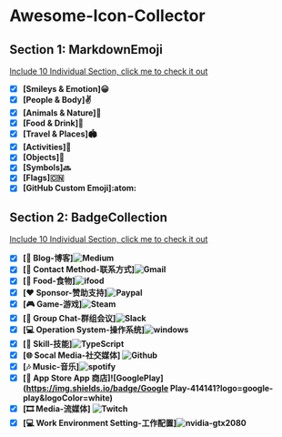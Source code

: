 <!--
 * @Author: BDFD
 * @Date: 2022-02-04 11:35:42
 * @LastEditTime: 2022-02-04 12:07:11
 * @LastEditors: BDFD
 * @Description:
 * @FilePath: \Awesome-Icon-Collector\README.md
-->

# Awesome-Icon-Collector

## Section 1: MarkdownEmoji

[Include 10 Individual Section, click me to check it out](https://github.com/bdfd/Awesome-Icon-Collector/tree/main/Section1_MarkdownEmoji)

- [x] **[Smileys & Emotion]😀**
- [x] **[People & Body]✌️**
- [x] **[Animals & Nature]🦅**
- [x] **[Food & Drink]🍦**
- [x] **[Travel & Places]🏟**
- [x] **[Activities]🎃**
- [x] **[Objects]🎻**
- [x] **[Symbols]🔜**
- [x] **[Flags]🇨🇳**
- [x] **[GitHub Custom Emoji]:atom:**

## Section 2: BadgeCollection

[Include 10 Individual Section, click me to check it out](https://github.com/bdfd/Awesome-Icon-Collector/tree/main/Section1_MarkdownEmoji)

- [x] **[📝 Blog-博客]![Medium](https://img.shields.io/badge/Medium-12100E.svg?logo=medium&logoColor=white)**
- [x] **[📱 Contact Method-联系方式]![Gmail](https://img.shields.io/badge/Gmail-D14836?logo=gmail&logoColor=white)**
- [x] **[🍔 Food-食物]![ifood](https://img.shields.io/badge/ifood-EA1D2C?logo=ifood&logoColor=white)**
- [x] **[❤️ Sponsor-赞助支持]![Paypal](https://img.shields.io/badge/Paypal-00457C.svg?logo=paypal&logoColor=white)**
- [x] **[🎮 Game-游戏]![Steam](https://img.shields.io/badge/Steam-000000.svg?logo=steam&logoColor=white)**
- [x] **[🤝 Group Chat-群组会议]![Slack](https://img.shields.io/badge/Slack-4A154B.svg?logo=slack&logoColor=white)**
- [x] **[💻 Operation System-操作系统]![windows](https://img.shields.io/badge/windows-0078D6?logo=windows&logoColor=white)**
- [x] **[🚀 Skill-技能]![TypeScript](https://img.shields.io/badge/TypeScript-007ACC.svg?logo=typescript&logoColor=white)**
- [x] **[🌐 Socal Media-社交媒体] ![Github](https://img.shields.io/badge/Github-100000.svg?logo=github&logoColor=white)**
- [x] **[🎶 Music-音乐]![spotify](https://img.shields.io/badge/spotify-1ED760.svg?logo=spotify&logoColor=white)**
- [x] **[🛒 App Store App 商店]![GooglePlay](https://img.shields.io/badge/Google Play-414141?logo=google-play&logoColor=white)**
- [x] **[🎞 Media-流媒体] ![Twitch](https://img.shields.io/badge/Twitch-9146FF.svg?logo=twitch&logoColor=white)**
- [x] **[💻 Work Environment Setting-工作配置]![nvidia-gtx2080](https://img.shields.io/badge/nvidia-gtx2080-76B900.svg?logo=nvidia&logoColor=white)**
